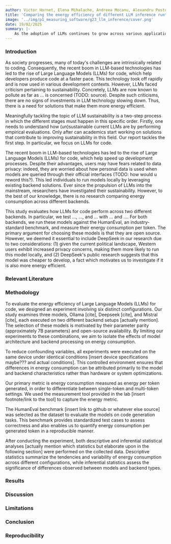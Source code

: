 ```yaml
---
author: Victor Hornet, Elena Mihalache, Andreea Mocanu, Alexandru Postu, Kian Sie
title: 'Comparing the energy efficiency of different LLM inference runtimes' #TODO
image: '../img/p1_measuring_software/g23_llm_inference/cover.png'
date: 19/02/2025
summary: |-
    As the adoption of LLMs continues to grow across various applications, selecting the most energy-efficient runtime is crucial for optimizing their resource usage. This article compares different LLM runtimes in terms of energy usage and performance to identify the most efficient options. Our findings aim to provide practical recommendations for developers and organizations looking to balance performance with energy efficiency.
---
```


### Introduction
As society progresses, many of today's challenges are intrinsically related to coding. Consequently, the recent boom in LLM-based technologies has led to the rise of Large Language Models (LLMs) for code, which help developers produce code at a faster pace. This technology took off rapidly and is now used in various development contexts. However, LLMs faced criticism pertaining to sustainability. Concretely, LLMs are now known to pollute as far as ... is concerned (TODO: source). Despite such criticisms, there are no signs of investments in LLM technology slowing down. Thus, there is a need for solutions that make them more energy efficient. 

Meaningfully tackling the topic of LLM sustainability is a two-step process in which the different stages must happen in this specific order. Firstly, one needs to understand how (un)sustainable current LLMs are by performing empirical evaluations. Only after can academics start working on solutions that contribute to improving sustainability in this field. Our report tackles the first step. In particular, we focus on LLMs for code.

The recent boom in LLM-based technologies has led to the rise of Large Language Models (LLMs) for code, which help speed up development processes. Despite their advantages, users may have fears related to data privacy: indeed, they are worried about how personal data is used when models are queried through their official interfaces (TODO: how would u reword this?). This led individuals to run models locally by leveraging existing backend solutions. Ever since the propulsion of LLMs into the mainstream, researchers have investigated their sustainability. However, to the best of our knowledge, there is no research comparing energy consumption across different backends. 

This study evaluates how LLMs for code perform across two different backends. In particular, we test ..., ..., and ... with ... and .... For both backends, we run these models against the HumanEval, an industry-standard benchmark, and measure their energy consumption per token. The primary argument for choosing these models is that they are open source. However, we deemed it essential to include DeepSeek in our research due to two considerations: (1) given the current political landscape, Western users exhibit increased privacy concerns, making them more likely to run this model locally, and (2) DeepSeek's public research suggests that this model was cheaper to develop, a fact which motivates us to investigate if it is also more energy efficient.



### Relevant Literature

### Methodology

To evaluate the energy efficiency of Large Language Models (LLMs) for code, we designed an experiment involving six distinct configurations. Our study examines three models, Ollama [cite], Deepseek [cite], and Mistral [cite], each executed on two different backend setups [actually mention]. The selection of these models is motivated by their parameter parity (approximately 7B parameters) and open-source availability. By limiting our experiments to these combinations, we aim to isolate the effects of model architecture and backend processing on energy consumption.

To reduce confounding variables, all experiments were executed on the same device under identical conditions [insert device specifications maybe??? and actual conditions]. This controlled environment ensures that differences in energy consumption can be attributed primarily to the model and backend characteristics rather than hardware or system optimizations.

Our primary metric is energy consumption measured as energy per token generated, in order to differentiate between single-token and multi-token settings. We used the measurement tool provided in the lab [insert footnote/link to the tool] to capture the energy metric.

The HumanEval benchmark [insert link to github or whatever else source] was selected as the dataset to evaluate the models on code generation tasks. This benchmark provides standardized test cases to assess correctness and also enables us to quantify energy consumption per generated token in a reproducible manner.

After conducting the experiment, both descriptive and inferential statistical analyses [actually mention which statistics but elaborate upon in the following section] were performed on the collected data. Descriptive statistics summarize the tendencies and variability of energy consumption across different configurations, while inferential statistics assess the significance of differences observed between models and backend types.

### Results

### Discussion

### Limitations

### Conclusion

### Reproducibility

